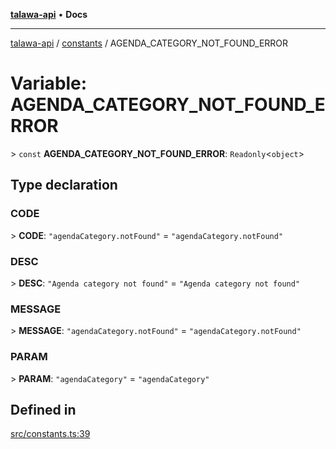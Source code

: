 [**talawa-api**](../../README.md) • **Docs**

***

[talawa-api](../../modules.md) / [constants](../README.md) / AGENDA\_CATEGORY\_NOT\_FOUND\_ERROR

# Variable: AGENDA\_CATEGORY\_NOT\_FOUND\_ERROR

\> `const` **AGENDA\_CATEGORY\_NOT\_FOUND\_ERROR**: `Readonly`\<`object`\>

## Type declaration

### CODE

\> **CODE**: `"agendaCategory.notFound"` = `"agendaCategory.notFound"`

### DESC

\> **DESC**: `"Agenda category not found"` = `"Agenda category not found"`

### MESSAGE

\> **MESSAGE**: `"agendaCategory.notFound"` = `"agendaCategory.notFound"`

### PARAM

\> **PARAM**: `"agendaCategory"` = `"agendaCategory"`

## Defined in

[src/constants.ts:39](https://github.com/PalisadoesFoundation/talawa-api/blob/bba5d82264abb62b9e358a3d3fe1af18a8a8f6e4/src/constants.ts#L39)
